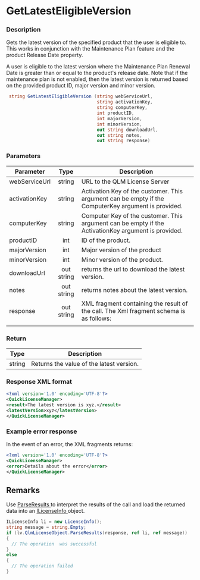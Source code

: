 # GetLatestEligibleVersion

### Description

Gets the latest version of the specified product that the user is eligible to. This works in conjunction with the Maintenance Plan feature and the product Release Date property.

A user is eligible to the latest version where the Maintenance Plan Renewal Date is greater than or equal to the product's release date. Note that if the maintenance plan is not enabled, then the latest version is returned based on the provided product ID, major version and minor version.

```csharp
 string GetLatestEligibleVersion (string webServiceUrl, 
                                  string activationKey, 
                                  string computerKey, 
                                  int productID, 
                                  int majorVersion, 
                                  int minorVersion, 
                                  out string downloadUrl, 
                                  out string notes, 
                                  out string response)
```

### Parameters

| Parameter     |    Type    | Description                                                                                         |
| ------------- | :--------: | --------------------------------------------------------------------------------------------------- |
| webServiceUrl |   string   | URL to the QLM License Server                                                                       |
| activationKey |   string   | Activation Key of the customer. This argument can be empty if the ComputerKey argument is provided. |
| computerKey   |   string   | Computer Key of the customer. This argument can be empty if the ActivationKey argument is provided. |
| productID     |     int    | ID of the product.                                                                                  |
| majorVersion  |     int    | Major version of the product                                                                        |
| minorVersion  |     int    | Minor version of the product.                                                                       |
| downloadUrl   | out string | returns the url to download the latest version.                                                     |
| notes         | out string | returns notes about the latest version.                                                             |
| response      | out string | XML fragment containing the result of the call. The Xml fragment schema is as follows:              |
|               |            |                                                                                                     |

### Return

| Type   | Description                              |
| ------ | ---------------------------------------- |
| string | Returns the value of the latest version. |

### Response XML format

```xml
<?xml version='1.0' encoding='UTF-8'?>
<QuickLicenseManager>
<result>The latest version is xyz.</result>
<latestVersion>xyz</latestVersion>
</QuickLicenseManager>
```

### Example error response

In the event of an error, the XML fragments returns:

```xml
<?xml version='1.0' encoding='UTF-8'?>
<QuickLicenseManager>
<error>Details about the error</error>
</QuickLicenseManager>
```

## Remarks

Use [ParseResults ](https://soraco.readme.io/reference/parseresults)to interpret the results of the call and load the returned data into an [ILicenseInfo ](https://soraco.readme.io/reference/ilicenseinfo)object.

```c#
ILicenseInfo li = new LicenseInfo();
string message = string.Empty;
if (lv.QlmLicenseObject.ParseResults(response, ref li, ref message))
{
  // The operation  was successful	
}
else
{
  // The operation failed
}
```
